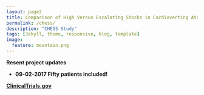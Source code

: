 ```yaml
---
layout: page2
title: Comparison of High Versus Escalating Shocks in Cardioverting Atrial Fibrillation (CHESS)
permalink: /chess/
description: "CHESS Study"
tags: [Jekyll, theme, responsive, blog, template]
image:
  feature: mountain.png
---
```

**Resent project updates**

* **09-02-2017 Fifty patients included!** <br>

[**ClinicalTrials.gov**](//)
